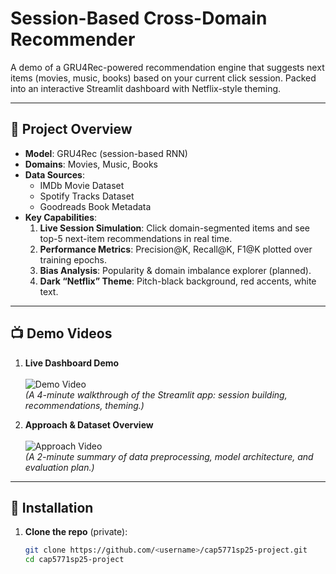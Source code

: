 # Session-Based Cross-Domain Recommender

A demo of a GRU4Rec-powered recommendation engine that suggests next items (movies, music, books) based on your current click session. Packed into an interactive Streamlit dashboard with Netflix-style theming.

---

## 🎯 Project Overview

- **Model**: GRU4Rec (session-based RNN)  
- **Domains**: Movies, Music, Books  
- **Data Sources**:  
  - IMDb Movie Dataset  
  - Spotify Tracks Dataset  
  - Goodreads Book Metadata  
- **Key Capabilities**:  
  1. **Live Session Simulation**: Click domain-segmented items and see top-5 next-item recommendations in real time.  
  2. **Performance Metrics**: Precision@K, Recall@K, F1@K plotted over training epochs.  
  3. **Bias Analysis**: Popularity & domain imbalance explorer (planned).  
  4. **Dark “Netflix” Theme**: Pitch-black background, red accents, white text.

---

## 📺 Demo Videos

1. **Live Dashboard Demo**  
   <br>![Demo Video](https://www.youtube.com/watch?v=DEMO_VIDEO_ID)  
   *(A 4-minute walkthrough of the Streamlit app: session building, recommendations, theming.)*

2. **Approach & Dataset Overview**  
   <br>![Approach Video](https://www.youtube.com/watch?v=APPROACH_VIDEO_ID)  
   *(A 2-minute summary of data preprocessing, model architecture, and evaluation plan.)*

---

## 🚀 Installation

1. **Clone the repo** (private):  
   ```bash
   git clone https://github.com/<username>/cap5771sp25-project.git
   cd cap5771sp25-project


